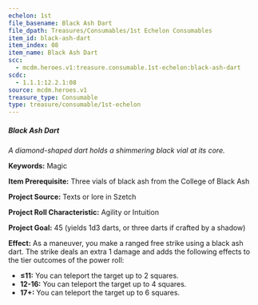 ```yaml
---
echelon: 1st
file_basename: Black Ash Dart
file_dpath: Treasures/Consumables/1st Echelon Consumables
item_id: black-ash-dart
item_index: 08
item_name: Black Ash Dart
scc:
  - mcdm.heroes.v1:treasure.consumable.1st-echelon:black-ash-dart
scdc:
  - 1.1.1:12.2.1:08
source: mcdm.heroes.v1
treasure_type: Consumable
type: treasure/consumable/1st-echelon
---
```


##### Black Ash Dart

*A diamond-shaped dart holds a shimmering black vial at its core.*

**Keywords:** Magic

**Item Prerequisite:** Three vials of black ash from the College of Black Ash

**Project Source:** Texts or lore in Szetch

**Project Roll Characteristic:** Agility or Intuition

**Project Goal:** 45 (yields 1d3 darts, or three darts if crafted by a shadow)

**Effect:** As a maneuver, you make a ranged free strike using a black ash dart. The strike deals an extra 1 damage and adds the following effects to the tier outcomes of the power roll:

- **≤11:** You can teleport the target up to 2 squares.
- **12-16:** You can teleport the target up to 4 squares.
- **17+:** You can teleport the target up to 6 squares.
